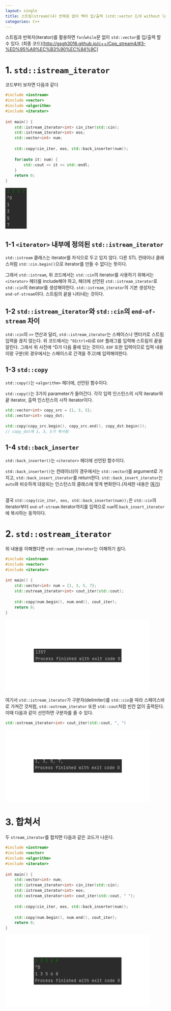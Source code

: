 ```yaml
---
layout: single
title: 스트림(stream)(4) 반복문 없이 벡터 입/출력 (std::vector I/O without loop statement)
categories: C++
---
```


스트림과 반복자(iterator)를 활용하면 `for`/`while`문 없이 `std::vector`를 입/출력 할 수 있다. (최종 코드)[http://gsgh3016.github.io/c++/Cpp_stream4/#3-%ED%95%A9%EC%B3%90%EC%84%9C]

# 1. `std::istream_iterator`

코드부터 보자면 다음과 같다

```cpp
#include <iostream>
#include <vector>
#include <algorithm>
#include <iterator>

int main() {
    std::istream_iterator<int> cin_iter(std::cin);
    std::istream_iterator<int> eos;
    std::vector<int> num;

    std::copy(cin_iter, eos, std::back_inserter(num));

    for(auto it: num) {
        std::cout << it << std::endl;
    }
    return 0;
}
```

![결과](/assets/images/stream4_1.png)

## 1-1 `<iterator>` 내부에 정의된 `std::istream_iterator`

`std::istream` 클래스는 iterator를 자식으로 두고 있지 않다. 다른 STL 컨테이너 클래스처럼 `std::cin.begin()`으로 iterator를 만들 수 없다는 뜻이다.

그래서 `std::istream`, 위 코드에서는 `std::cin`의 iterator를 사용하기 위해서는 `<iterator>` 헤더를 include해야 하고, 헤더에 선언된 `std::istream_iterator`로 `std::cin`의 iterator를 생성해야한다. `std::istream_iterator`의 기본 생성자는 `end-of-stream`이다. 스트림의 끝을 나타내는 것이다.

## 1-2 `std::istream_iterator`와 `std::cin`의 `end-of-stream` 차이

`std::cin`의 `>>` 연산과 달리, `std::istream_iterator`는 스페이스나 엔터키로 스트림 입력을 끊지 않는다. 위 코드에서는 `^D`(`ctrl+D`)로 `EOF` 플래그를 입력해 스트림의 끝을 알린다. 그래서 위 사진에 ^D가 다음 줄에 있는 것이다. `EOF` 또한 입력이므로 입력 내용이랑 구분(위 경우에서는 스페이스로 간격을 주고)해 입력해야한다.

## 1-3 `std::copy`

`std::copy()`는 `<algorithm>` 헤더에,  선언된 함수이다.

`std::copy()`는 3가지 parameter가 들어간다. 각각 입력 인스턴스의 시작 iterator와 끝 iterator, 출력 인스턴스의 시작 iterator이다. 

```cpp
std::vector<int> copy_src = {1, 3, 5};
std::vector<int> copy_dst;

std::copy(copy_src.begin(), copy_src.end(), copy_dst.begin());
// copy_dst에 1, 3, 5가 복사됨
```

## 1-4 `std::back_inserter`

`std::back_inserter()`는 `<iterator>` 헤더에 선언된 함수이다.

`std::back_inserter()`는 컨테이너(이 경우에서는 `std::vector`)를 argument로 가지고, `std::back_insert_iterator`를 return한다. `std::back_insert_iterator`는 `auto`와 비슷하게 대응되는 인스턴스의 클래스에 맞게 변화한다.(자세한 내용은 [여기](https://en.cppreference.com/w/cpp/iterator/back_insert_iterator))
<br>
<br>

결국 `std::copy(cin_iter, eos, std::back_inserter(num));`은 `std::cin`의 iterator부터 `end-of-stream` iterator까지를 입력으로 `num`의 `back_insert_iterator`에 복사하는 동작이다. 

# 2. `std::ostream_iterator`

위 내용을 이해했다면 `std::ostream_iterator`는 이해하기 쉽다.
```cpp
#include <iostream>
#include <vector>
#include <iterator>

int main() {
    std::vector<int> num = {1, 3, 5, 7};
    std::ostream_iterator<int> cout_iter(std::cout);

    std::copy(num.begin(), num.end(), cout_iter);
    return 0;
}
```

![결과](/assets/images/stream4_2.png)

여기서 `std::istream_iterator`가 구분자(delimiter)를 `std::cin`을 따라 스페이스바로 가져간 것처럼, `std::ostream_iterator` 또한 `std::cout`처럼 빈칸 없이 출력된다. 이때 다음과 같이 선언하면 구분자를 줄 수 있다.
```cpp
std::ostream_iterator<int> cout_iter(std::cout, ", ")
```

![결과](/assets/images/stream4_3.png)

# 3. 합쳐서

두 `stream_iterator`를 합치면 다음과 같은 코드가 나온다.

```cpp
#include <iostream>
#include <vector>
#include <algorithm>
#include <iterator>

int main() {
    std::vector<int> num;
    std::istream_iterator<int> cin_iter(std::cin);
    std::istream_iterator<int> eos;
    std::ostream_iterator<int> cout_iter(std::cout, " ");

    std::copy(cin_iter, eos, std::back_inserter(num));

    std::copy(num.begin(), num.end(), cout_iter);
    return 0;
}
```

![결과](/assets/images/stream4_4.png)